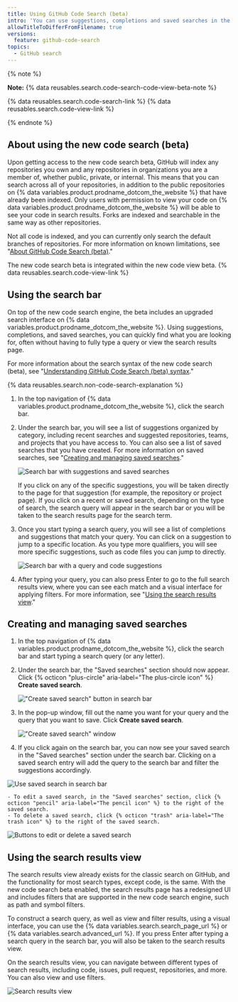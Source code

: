 ```yaml
---
title: Using GitHub Code Search (beta)
intro: 'You can use suggestions, completions and saved searches in the upgraded search interface to quickly find what you are looking for across {% data variables.product.prodname_dotcom_the_website %}.'
allowTitleToDifferFromFilename: true
versions:
  feature: github-code-search
topics:
  - GitHub search
---
```


{% note %}

**Note:** {% data reusables.search.code-search-code-view-beta-note %}

{% data reusables.search.code-search-link %} {% data reusables.search.code-view-link %}

{% endnote %}

## About using the new code search (beta)

Upon getting access to the new code search beta, GitHub will index any repositories you own and any repositories in organizations you are a member of, whether public, private, or internal. This means that you can search across all of your repositories, in addition to the public repositories on {% data variables.product.prodname_dotcom_the_website %} that have already been indexed. Only users with permission to view your code on {% data variables.product.prodname_dotcom_the_website %} will be able to see your code in search results. Forks are indexed and searchable in the same way as other repositories.

Not all code is indexed, and you can currently only search the default branches of repositories. For more information on known limitations, see "[About GitHub Code Search (beta)](/search-github/github-code-search/about-github-code-search#limitations)."

The new code search beta is integrated within the new code view beta. {% data reusables.search.code-view-link %}

## Using the search bar

On top of the new code search engine, the beta includes an upgraded search interface on {% data variables.product.prodname_dotcom_the_website %}. Using suggestions, completions, and saved searches, you can quickly find what you are looking for, often without having to fully type a query or view the search results page.

For more information about the search syntax of the new code search (beta), see "[Understanding GitHub Code Search (beta) syntax](/search-github/github-code-search/understanding-github-code-search-syntax)."

{% data reusables.search.non-code-search-explanation %}

1. In the top navigation of {% data variables.product.prodname_dotcom_the_website %}, click the search bar.
1. Under the search bar, you will see a list of suggestions organized by category, including recent searches and suggested repositories, teams, and projects that you have access to. You can also see a list of saved searches that you have created. For more information on saved searches, see "[Creating and managing saved searches](#creating-and-managing-saved-searches)."

    ![Search bar with suggestions and saved searches](/assets/images/help/search/code-search-beta-search-bar.png)

    If you click on any of the specific suggestions, you will be taken directly to the page for that suggestion (for example, the repository or project page). If you click on a recent or saved search, depending on the type of search, the search query will appear in the search bar or you will be taken to the search results page for the search term.

1. Once you start typing a search query, you will see a list of completions and suggestions that match your query. You can click on a suggestion to jump to a specific location. As you type more qualifiers, you will see more specific suggestions, such as code files you can jump to directly.
   
   ![Search bar with a query and code suggestions](/assets/images/help/search/code-search-beta-search-bar-code-suggestions.png)

1.  After typing your query, you can also press Enter to go to the full search results view, where you can see each match and a visual interface for applying filters. For more information, see "[Using the search results view](#using-the-search-results-view)."

## Creating and managing saved searches

1. In the top navigation of {% data variables.product.prodname_dotcom_the_website %}, click the search bar and start typing a search query (or any letter).
1. Under the search bar, the "Saved searches" section should now appear. Click {% octicon "plus-circle" aria-label="The plus-circle icon" %} **Create saved search**.

    !["Create saved search" button in search bar](/assets/images/help/search/code-search-beta-create-saved-search.png)

1. In the pop-up window, fill out the name you want for your query and the query that you want to save. Click **Create saved search**.

    !["Create saved search" window](/assets/images/help/search/code-search-beta-create-saved-search-window.png)

1. If you click again on the search bar, you can now see your saved search in the "Saved searches" section under the search bar. Clicking on a saved search entry will add the query to the search bar and filter the suggestions accordingly.

  ![Use saved search in search bar](/assets/images/help/search/code-search-beta-saved-search-in-search-bar.png)

    - To edit a saved search, in the "Saved searches" section, click {% octicon "pencil" aria-label="The pencil icon" %} to the right of the saved search. 
    - To delete a saved search, click {% octicon "trash" aria-label="The trash icon" %} to the right of the saved search.

  ![Buttons to edit or delete a saved search](/assets/images/help/search/code-search-beta-edit-or-delete-saved-search.png)

## Using the search results view

The search results view already exists for the classic search on GitHub, and the functionality for most search types, except code, is the same. With the new code search beta enabled, the search results page has a redesigned UI and includes filters that are supported in the new code search engine, such as path and symbol filters.

To construct a search query, as well as view and filter results, using a visual interface, you can use the {% data variables.search.search_page_url %} or {% data variables.search.advanced_url %}. If you press Enter after typing a search query in the search bar, you will also be taken to the search results view.

On the search results view, you can navigate between different types of search results, including code, issues, pull request, repositories, and more. You can also view and use filters.

![Search results view](/assets/images/help/search/code-search-beta-results-view.png)
